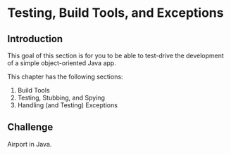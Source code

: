 # Testing, Build Tools, and Exceptions

## Introduction
This goal of this section is for you to be able to test-drive the development of a simple object-oriented Java app.

This chapter has the following sections:

1. Build Tools
2. Testing, Stubbing, and Spying
3. Handling (and Testing) Exceptions 

## Challenge
Airport in Java.
